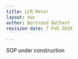```yaml
---
title: LCR Meter
layout: doc
author: Bertrand DeChant
revision date: 7 Feb 2020

---
```


SOP under construction